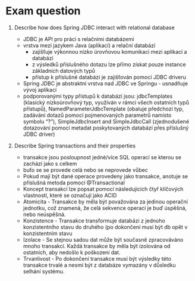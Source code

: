 # Exam question

1. Describe how does Spring JDBC interact with relational database

    - JDBC je API pro práci s relačními databázemi
    - vrstva mezi jazykem Java (aplikací) a relační databází
      - zajišťuje výkonnou nízko úrovňovou komunikaci mezi aplikací a databází
      - z výsledků příslušného dotazu lze přímo získat pouze instance základních datových typů
      - přístup k příslušné databázi je zajišťován pomocí JDBC driveru
    - Spring JDBC je abstraktní vrstva nad JDBC ve Springu - usnadňuje vývoj aplikací 
    - podporovanými typy přístupů k databázi jsou: jdbcTemplates (klasický nízkoúrovňový typ, využíván v rámci všech ostatních typů přístupů), NamedParameterJdbcTemplate (obaluje předchozí typ, zadávání dotazů pomocí pojmenovaných parametrů namísto symbolu “?”), SimpleJdbcInsert and SimpleJdbcCall (zjednodušené dotazování pomocí metadat poskytovaných databází přes příslušný JDBC driver)

2. Describe Spring transactions and their properties

    - transakce jsou posloupnost jedné/více SQL operací se kterou se zachází jako s celkem
    - buťo se se provede celá nebo se neprovede vůbec
    - Pokud mají být dané operace provedeny jako transakce, anotuje se příslušná metoda pomocí @Transactional
    - Koncept transakcí lze popsat pomocí následujících čtyř klíčových vlastností, které se označují jako ACID
    - Atomicita - Transakce by měla být považována za jedinou operační jednotku, což znamená, že celá sekvence operací je buď úspěšná, nebo neúspěšná.
    - Konzistence - Transakce transformuje databázi z jednoho konzistentního stavu do druhého (po dokončení musí být db opět v konzistentním stavu
    - Izolace - Se stejnou sadou dat může být současně zpracováváno mnoho transakcí. Každá transakce by měla být izolována od ostatních, aby nedošlo k poškození dat.
    - Trvanlivost - Po dokončení transakce musí být výsledky této transakce trvalé a nesmí být z databáze vymazány v důsledku selhání systému.
